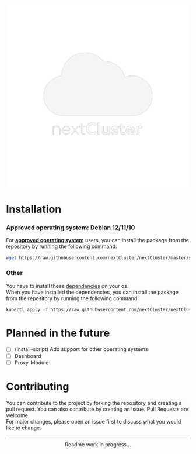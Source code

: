 <div align="center">
  <img src="../.img/logo_middle.png" alt="nextCluster">
</div>

# Installation

### Approved operating system: Debian 12/11/10
For <b><u> approved operating system</u></b> users, you can install the package from the repository by running the following command:
```bash
wget https://raw.githubusercontent.com/nextCluster/nextCluster/master/scripts/install-cluster.sh && chmod +x install-cluster.sh && ./install-cluster.sh && rm install-cluster.sh
```

### Other
You have to install these [dependencies](https://wiki.nextcluster.net/docs/installation/dependencies) on your os.
<br/>When you have installed the dependencies, you can install the package from the repository by running the following command:
```bash
kubectl apply -f https://raw.githubusercontent.com/nextCluster/nextCluster/master/scripts/init-cluster.yml
```

# Planned in the future
- [ ] (install-script) Add support for other operating systems
- [ ] Dashboard
- [ ] Proxy-Module

# Contributing
You can contribute to the project by forking the repository and creating a pull request. You can also contribute by creating an issue.
Pull Requests are welcome.<br/>
For major changes, please open an issue first to discuss what you would like to change.

****
<p align="center">
    Readme work in progress...
</p>
